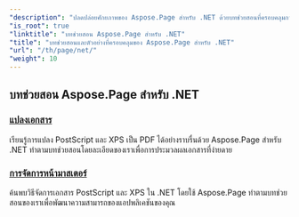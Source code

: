 ```yaml
---
"description": "ปลดปล่อยศักยภาพของ Aspose.Page สำหรับ .NET ด้วยบทช่วยสอนที่ครอบคลุมการสร้าง การปรับแต่ง และการปรับปรุง เชี่ยวชาญตั้งแต่พื้นฐานไปจนถึงเทคนิคขั้นสูงได้อย่างง่ายดาย"
"is_root": true
"linktitle": "บทช่วยสอน Aspose.Page สำหรับ .NET"
"title": "บทช่วยสอนและตัวอย่างที่ครอบคลุมของ Aspose.Page สำหรับ .NET"
"url": "/th/page/net/"
"weight": 10
---
```


## บทช่วยสอน Aspose.Page สำหรับ .NET 

### [แปลงเอกสาร](./convert-document/)
เรียนรู้การแปลง PostScript และ XPS เป็น PDF ได้อย่างราบรื่นด้วย Aspose.Page สำหรับ .NET ทำตามบทช่วยสอนโดยละเอียดของเราเพื่อการประมวลผลเอกสารที่ง่ายดาย
### [การจัดการหน้ามาสเตอร์](./master-page-manipulation/)
ค้นพบวิธีจัดการเอกสาร PostScript และ XPS ใน .NET โดยใช้ Aspose.Page ทำตามบทช่วยสอนของเราเพื่อพัฒนาความสามารถของแอปพลิเคชันของคุณ